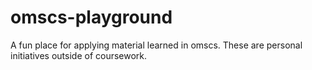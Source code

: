 # omscs-playground
A fun place for applying material learned in omscs.  These are personal initiatives outside of coursework.
